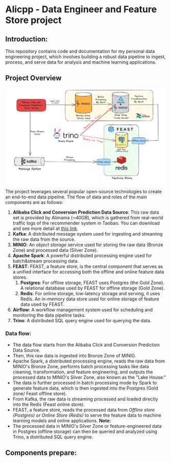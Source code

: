 # Alicpp - Data Engineer and Feature Store project
## Introduction:

This repository contains code and documentation for my personal data engineering project, which involves building a robust data pipeline to ingest, process, and serve data for analysis and machine learning applications.

## Project Overview
![](assets/overviewPipeline.png)

The project leverages several popular open-source technologies to create an end-to-end data pipeline. The flow of data and roles of the main components are as follows:

1. **Alibaba Click and Conversion Prediction Data Source**: This raw data set is provided by Alimama (*~40GB*), which is gathered from real-world traffic logs of the recommender system in Taobao.  You can download and see more detail at [this link](https://tianchi.aliyun.com/dataset/408). 
2. **Kafka**: A distributed message system used for ingesting and streaming the raw data from the source.
3. **MINIO**: An *object storage* service used for storing the raw data (Bronze Zone) and processed data (Silver Zone).
4. **Apache Spark**: A powerful distributed processing engine used for batch&stream processing data.
5. **FEAST**: FEAST, a feature store, is the central component that serves as a unified interface for accessing both the offline and online feature data stores. 
	1. **Postgres**: For offline storage, FEAST uses Postgres (the Gold Zone). A relational database used by FEAST for offline storage (Gold Zone).
	2. **Redis**: For online storage, low-latency storage and serving, it uses Redis. An in-memory data store used for online storage of feature data used by FEAST.
6. **Airflow**: A workflow management system used for scheduling and monitoring the data pipeline tasks.
7. **Trino**: A distributed SQL query engine used for querying the data.

### Data flow:
- The data flow starts from the Alibaba Click and Conversion Prediction Data Source. 
- Then, this raw data is ingested into Bronze Zone of MINIO. 
- Apache Spark, a distributed processing engine, reads the raw data from MINIO's Bronze Zone, performs batch processing tasks like data cleaning, transformation, and feature engineering, and outputs the processed data to MINIO's Silver Zone, also known as the "Lake House."
- The data is further processed in batch processing mode by Spark to generate feature data, which is then ingested into the Postgres (Gold zone/ Feast offline store).
- From Kafka, the raw data is streaming processed and loaded directly into the Redis (Feast online store). 
- FEAST, a feature store, reads the processed data from *Offline store (Postgres) or Online Store (Redis)* to serve the feature data to machine learning models and online applications. 
**Note:** 
- The processed data in MINIO's Silver Zone or feature-engineered data in Postgres (offline storage) can then be queried and analyzed using Trino, a distributed SQL query engine.
## Components prepare: